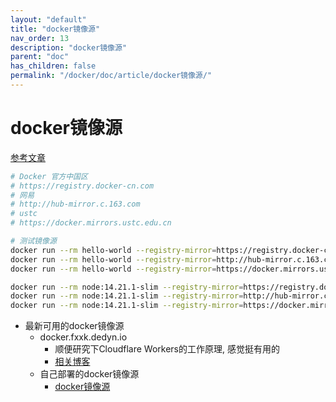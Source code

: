 ```yaml
---
layout: "default"
title: "docker镜像源"
nav_order: 13
description: "docker镜像源"
parent: "doc"
has_children: false
permalink: "/docker/doc/article/docker镜像源/"
---
```


# docker镜像源

[参考文章](https://developer.aliyun.com/article/653081)

```bash
# Docker 官方中国区
# https://registry.docker-cn.com
# 网易
# http://hub-mirror.c.163.com
# ustc
# https://docker.mirrors.ustc.edu.cn

# 测试镜像源
docker run --rm hello-world --registry-mirror=https://registry.docker-cn.com
docker run --rm hello-world --registry-mirror=http://hub-mirror.c.163.com
docker run --rm hello-world --registry-mirror=https://docker.mirrors.ustc.edu.cn

docker run --rm node:14.21.1-slim --registry-mirror=https://registry.docker-cn.com
docker run --rm node:14.21.1-slim --registry-mirror=http://hub-mirror.c.163.com
docker run --rm node:14.21.1-slim --registry-mirror=https://docker.mirrors.ustc.edu.cn

```

- 最新可用的docker镜像源
  - docker.fxxk.dedyn.io
    - 顺便研究下Cloudflare Workers的工作原理, 感觉挺有用的
    - [相关博客](https://blog.cmliussss.com/p/CF-Workers-docker.io/)
  - 自己部署的docker镜像源
    - [docker镜像源](https://cf-workers-docker-io-ac6.pages.dev/)
